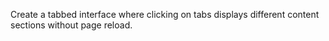 Create a tabbed interface where clicking on tabs displays different content sections without page reload.
